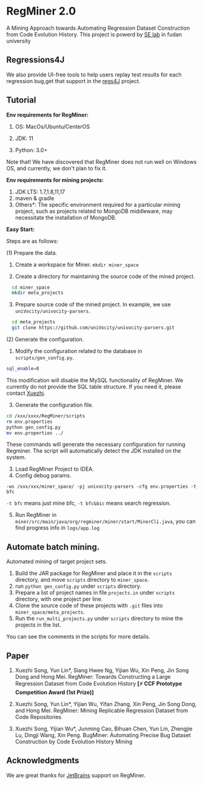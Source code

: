 # RegMiner 2.0

A Mining Approach towards Automating Regression Dataset Construction from Code Evolution History. 
This project is powerd by [SE lab](http://www.se.fudan.edu.cn/) in fudan university

## Regressions4J

We also provide UI-free tools to help users replay test results for each regression bug,get that support in
the [regs4J](https://github.com/SongXueZhi/regressions4j) project.

## Tutorial

**Env requirements for RegMiner:**

1. OS: MacOs/Ubuntu/CenterOS 

2. JDK: 11

3. Python: 3.0+

Note that! We have discovered that RegMiner does not run well on Windows OS, and currently, we don't plan to fix it.

**Env requirements for mining projects:**

1. JDK LTS: 1.7,1.8,11,17 
2. maven & gradle
3. Others*: The specific environment required for a particular mining project, such as projects related to MongoDB middleware, may necessitate the installation of MongoDB.

**Easy Start:**

 Steps are as follows:

(1) Prepare the data.

1. Create a workspace for Miner.
   ``mkdir miner_space``

2. Create a directory for maintaining the source code of the mined project. 

```bash
  cd miner_space
  mkdir meta_projects
```

3. Prepare source code of the mined project. In example, we use ``uniVocity/univocity-parsers``.

```bash
  cd meta_projects
  git clone https://github.com/uniVocity/univocity-parsers.git 
```
(2) Generate the configuration.

1. Modify the configuration related to the database in ``scripts/gen_config.py``.
  
 ```bash
 sql_enable=0
 ```
This modification will disable the MySQL functionality of RegMiner. We currently do not provide the SQL table structure. If you need it, please contact [Xuezhi](songxuezhi@fudan.edu.cn).

3. Generate the configuration file.
   
```bash
cd /xxx/xxxx/RegMiner/scripts
rm env.properties
python gen_config.py
mv env.properties ../
```
These commands will generate the necessary configuration for running Regminer. The script will automatically detect the JDK installed on the system.

3. Load RegMiner Project to IDEA.
4. Config debug params.
   
```
-ws /xxx/xxx/miner_space/ -pj univocity-parsers -cfg env.properties -t bfc
```
``-t bfc`` means just mine bfc, ``-t bfc&bic`` means search regression.

5. Run RegMiner in ``miner/src/main/java/org/regminer/miner/start/MinerCli.java``, you can find progress info in ``logs/app.log``


## Automate batch mining.
Automated mining of target project sets.
1. Build the JAR package for RegMiner and place it in the ``scripts`` directory, and move ``scripts`` directory to ``miner_space``.
2. run ``python gen_config.py`` under ``scripts`` directory.
3. Prepare a list of project names in file ``projects.in`` under ``scripts`` directory, with one project per line.
4. Clone the source code of these projects with ``.git`` files into ``miner_space/meta_projects``.
5. Run the ``run_multi_projects.py`` under ``scripts`` directory to mine the projects in the list.

You can see the comments in the scripts for more details.



## Paper

1. Xuezhi Song, Yun Lin*, Siang Hwee Ng, Yijian Wu, Xin Peng, Jin Song Dong and Hong Mei. RegMiner: Towards Constructing
   a Large Regression Dataset from Code Evolution History  **[⚡ CCF Prototype Competition Award (1st Prize)]**

2. Xuezhi Song, Yun Lin*, Yijian Wu, Yifan Zhang, Xin Peng, Jin Song Dong, and Hong Mei. RegMiner: Mining Replicable
   Regression Dataset from Code Repositories
3. Xuezhi Song, Yijian Wu*, Junming Cao, Bihuan Chen, Yun Lin, Zhengjie Lu, Dingji Wang, Xin Peng. BugMiner: Automating Precise Bug Dataset Construction by Code Evolution History Mining   

## Acknowledgments
We are great thanks for [JetBrains](https://jb.gg/OpenSourceSupport) support on RegMiner.
